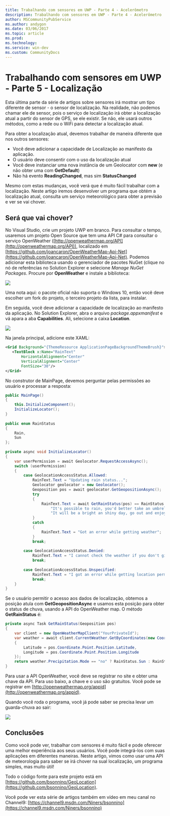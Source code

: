 ```yaml
---
title: Trabalhando com sensores em UWP - Parte 4 - Acelerômetro
description: Trabalhando com sensores em UWP - Parte 4 - Acelerômetro
author: MSCommunityPubService
ms.author: andygon
ms.date: 03/06/2017
ms.topic: article
ms.prod: 
ms.technology: 
ms.service: win-dev
ms.custom: CommunityDocs
---
```




# Trabalhando com sensores em UWP - Parte 5 - Localização #
Esta última parte da série de artigos sobre sensores irá mostrar um tipo diferente de sensor - o sensor de localização. Na realidade, não podemos chamar ele de sensor, pois o serviço de localização irá obter a localização atual a partir do sensor de GPS, se ele existir. Se não, ele usará outros métodos, como a rede ou o WiFi para detectar a localização atual.

Para obter a localização atual, devemos trabalhar de maneira diferente que nos outros sensores:


- Você deve adicionar a capacidade de Localização ao manifesto da aplicação.
- O usuário deve consentir com o uso da localização atual
- Você deve instanciar uma nova instância de um Geolocator com __new__ (e não obter uma com __GetDefault__)
- Não há evento __ReadingChanged__, mas sim __StatusChanged__

Mesmo com estas mudanças, você verá que é muito fácil trabalhar com a localização. Neste artigo iremos desenvolver um programa que obtém a localização atual, consulta um serviço meteorológico para obter a previsão e ver se vai chover.  

## Será que vai chover? ##
No Visual Studio, crie um projeto UWP em branco. Para consultar o tempo, usaremos um projeto Open Source que tem uma API C# para consultar o serviço OpenWeather ([http://openweathermap.org/API](http://openweathermap.org/API)), localizado em [https://github.com/joancaron/OpenWeatherMap-Api-Net](https://github.com/joancaron/OpenWeatherMap-Api-Net). Podemos adicionar esta biblioteca usando o gerenciador de pacotes NuGet (clique no nó de referências no Solution Explorer e selecione _Manage NuGet Packages_. Procure por __OpenWeather__ e instale a biblioteca:

![](http://blogs.msmvps.com/bsonnino/files/2016/12/image_thumb-7.png)

Uma nota aqui: o pacote oficial não suporta o Windows 10, então você deve escolher um fork do projeto, o terceiro projeto da lista, para instalar.

Em seguida, você deve adicionar a capacidade de localização ao manifesto da aplicação. No Solution Explorer, abra o arquivo _package.appxmanifest_ e vá apara a aba __Capabilities__. Ali, selecione a caixa __Location__.

![](http://blogs.msmvps.com/bsonnino/files/2016/12/image_thumb-8.png)

Na janela principal, adicione este XAML:

```xml
<Grid Background="{ThemeResource ApplicationPageBackgroundThemeBrush}">
   <TextBlock x:Name="RainText"
       HorizontalAlignment="Center"
       VerticalAlignment="Center"
       FontSize="30"/>
</Grid>
```

No construtor de MainPage, devemos perguntar pelas permissões ao usuário e processar a resposta:

```C#
public MainPage()
{
    this.InitializeComponent();
    InitializeLocator();
}
 
public enum RainStatus
{
    Rain,
    Sun
};
 
private async void InitializeLocator()
{
    var userPermission = await Geolocator.RequestAccessAsync();
    switch (userPermission)
    {
        case GeolocationAccessStatus.Allowed:
            RainText.Text = "Updating rain status...";
            Geolocator geolocator = new Geolocator();
            Geoposition pos = await geolocator.GetGeopositionAsync();
            try
            {
                RainText.Text = await GetRainStatus(pos) == RainStatus.Rain ?
                    "It's possible to rain, you'd better take an umbrella" :
                    "It will be a bright an shiny day, go out and enjoy";
            }
            catch
            {
                RainText.Text = "Got an error while getting weather";
            }
            break;
 
        case GeolocationAccessStatus.Denied:
            RainText.Text = "I cannot check the weather if you don't give me the access to your location...";
            break;
 
        case GeolocationAccessStatus.Unspecified:
            RainText.Text = "I got an error while getting location permission. Please try again...";
            break;
    }
}
```

Se o usuário permitir o acesso aos dados de localização, obtemos a posição atula com __GetGeopositionAsync__ e usamos esta posição para obter o status de chuva, usando a API do OpenWeather map. O método __GetRainStatus__ é:

```C#
private async Task GetRainStatus(Geoposition pos)
{
    var client = new OpenWeatherMapClient("YourPrivateId");
    var weather = await client.CurrentWeather.GetByCoordinates(new Coordinates()
    {
        Latitude = pos.Coordinate.Point.Position.Latitude,
        Longitude = pos.Coordinate.Point.Position.Longitude
    });
    return weather.Precipitation.Mode == "no" ? RainStatus.Sun : RainStatus.Rain;
}
```

Para usar a API OpenWeather, você deve se registrar no site e obter uma chave da API. Para uso baixo, a chave e o uso são gratuitos. Você pode se registrar em [http://openweathermap.org/appid](http://openweathermap.org/appid).

Quando você roda o programa, você já pode saber se precisa levar um guarda-chuva ao sair:

![](http://blogs.msmvps.com/bsonnino/files/2016/12/image_thumb-9.png)

## Conclusões ##
Como você pode ver, trabalhar com sensores é muito fácil e pode oferecer uma melhor experiência aos seus usuários. Você pode integrá-los com suas aplicações em diferentes maneiras. Neste artigo, vimos como usar uma API de meteorologia para saber se irá chover na sual localização, um programa simples, mas muito útil!

Todo o código fonte para este projeto está em [https://github.com/bsonnino/GeoLocation](https://github.com/bsonnino/GeoLocation).

Você pode ver esta série de artigos também em vídeo em meu canal no Channel9: [https://channel9.msdn.com/Niners/bsonnino](https://channel9.msdn.com/Niners/bsonnino)
